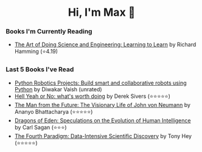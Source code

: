 <h1 align="center">Hi, I'm Max 👋</h1>

<!-- <p align="center">
  <a href="https://discordapp.com/channels/@me/USERID/694118037036466187">
    <img alt="Discord" title="Discord" height="48" width="48" src="assets/discordIcon.svg">
  </a>
</p>-->

### Books I'm Currently Reading

<!-- GOODREADS-LIST:START -->
- [The Art of Doing Science and Engineering: Learning to Learn](https://www.goodreads.com/review/show/4520659825?utm_medium=api&utm_source=rss) by Richard Hamming (⭐️4.19)
<!-- GOODREADS-LIST:END -->
### Last 5 Books I've Read

<!-- GOODREADS-READ-LIST:START -->
- [Python Robotics Projects: Build smart and collaborative robots using Python](https://www.goodreads.com/review/show/4949826715?utm_medium=api&utm_source=rss) by Diwakar Vaish (unrated)
- [Hell Yeah or No: what's worth doing](https://www.goodreads.com/review/show/4764907083?utm_medium=api&utm_source=rss) by Derek Sivers (⭐⭐⭐⭐⭐)
- [The Man from the Future: The Visionary Life of John von Neumann](https://www.goodreads.com/review/show/4598720139?utm_medium=api&utm_source=rss) by Ananyo Bhattacharya (⭐⭐⭐⭐⭐)
- [Dragons of Eden: Speculations on the Evolution of Human Intelligence](https://www.goodreads.com/review/show/4885433237?utm_medium=api&utm_source=rss) by Carl Sagan (⭐⭐⭐)
- [The Fourth Paradigm: Data-Intensive Scientific Discovery](https://www.goodreads.com/review/show/4851692760?utm_medium=api&utm_source=rss) by Tony Hey (⭐⭐⭐⭐⭐)
<!-- GOODREADS-READ-LIST:END -->
